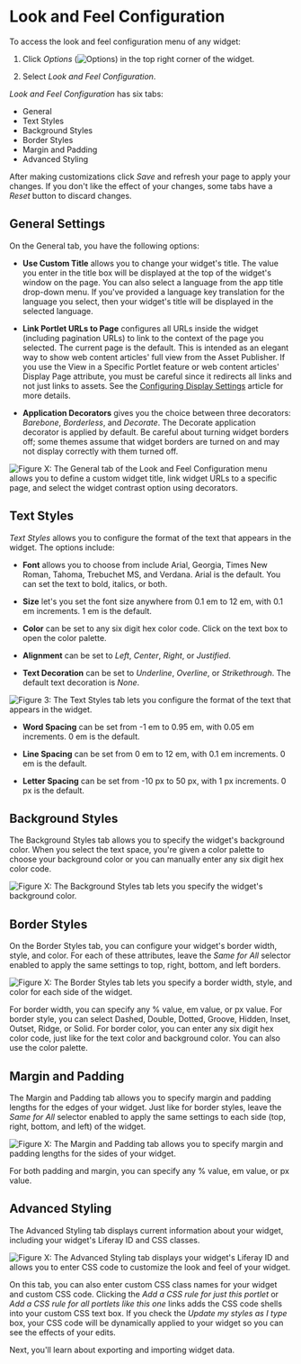 # Look and Feel Configuration [](id=look-and-feel-configuration)

To access the look and feel configuration menu of any widget:

1.  Click *Options* (![Options](../../../images/icon-options.png)) in the top
    right corner of the widget.

2.  Select *Look and Feel Configuration*.

*Look and Feel Configuration* has six tabs: 

- General
- Text Styles
- Background Styles
- Border Styles
- Margin and Padding
- Advanced Styling

After making customizations click *Save* and refresh your page to apply your 
changes. If you don't like the effect of your changes, some tabs have a *Reset*
button to discard changes.

## General Settings

On the General tab, you have the following options:

-  **Use Custom Title** allows you to change your widget's title. The value you 
    enter in the title box will be displayed at the top of the widget's window 
    on the page. You can also select a language from the app title drop-down 
    menu. If you've provided a language key translation for the language you 
    select, then your widget's title will be displayed in the selected language.

-  **Link Portlet URLs to Page** configures all URLs inside the widget 
    (including pagination URLs) to link to the context of the page you 
    selected. The current page is the default. This is intended as an elegant 
    way to show web content articles' full view from the Asset Publisher. If 
    you use the View in a Specific Portlet feature or web content articles' 
    Display Page attribute, you must be careful since it redirects all links 
    and not just links to assets. See the [Configuring Display Settings](/discover/portal/-/knowledge_base/7-1/configuring-display-settings) article for more details.

-  **Application Decorators** gives you the choice between three decorators: 
    *Barebone*, *Borderless*, and *Decorate*. The Decorate application 
    decorator is applied by default. Be careful about turning widget borders 
    off; some themes assume that widget borders are turned on and may not 
    display correctly with them turned off.

![Figure X: The General tab of the Look and Feel Configuration menu allows you to define a custom widget title, link widget URLs to a specific page, and select the widget contrast option using decorators.](../../../images/look-and-feel-portlet-configuration-menu.png)

## Text Styles

*Text Styles* allows you to configure the format of the text that appears
in the widget. The options include:

-  **Font** allows you to choose from include Arial, Georgia, Times New
    Roman, Tahoma, Trebuchet MS, and Verdana. Arial is the default. You can set 
    the text to bold, italics, or both.

-  **Size** let's you set the font size anywhere from 0.1 em to 12 em, with 0.1 
    em increments. 1 em is the default.

-  **Color** can be set to any six digit hex color code. Click on the text box 
    to open the color palette.

-  **Alignment** can be set to *Left*, *Center*, *Right*, or *Justified*. 

-  **Text Decoration** can be set to *Underline*, *Overline*, or *Strikethrough*. The default text decoration is *None*.

![Figure 3: The Text Styles tab lets you configure the format of the text that appears in the widget.](../../../images/look-and-feel-text-styles.png)

-  **Word Spacing** can be set from -1 em to 0.95 em, with 0.05 em
    increments. 0 em is the default.

-  **Line Spacing** can be set from 0 em to 12 em, with 0.1 em 
    increments. 0 em is the default. 
    
-  **Letter Spacing** can be set from -10 px to 50 px, with 1 px increments. 0 
    px is the default.

## Background Styles

The Background Styles tab allows you to specify the widget's background color.
When you select the text space, you're given a color palette to choose your
background color or you can manually enter any six digit hex color code.

![Figure X: The Background Styles tab lets you specify the widget's background color.](../../../images/look-and-feel-background-styles.png)

## Border Styles

On the Border Styles tab, you can configure your widget's border width, style, and
color. For each of these attributes, leave the *Same for All* selector enabled
to apply the same settings to top, right, bottom, and left borders.

![Figure X: The Border Styles tab lets you specify a border width, style, and color for each side of the widget.](../../../images/look-and-feel-border-styles.png)

For border width, you can specify any % value, em value, or px value. For
border style, you can select Dashed, Double, Dotted, Groove, Hidden, Inset,
Outset, Ridge, or Solid. For border color, you can enter any six digit hex
color code, just like for the text color and background color. You can also use
the color palette.

## Margin and Padding

The Margin and Padding tab allows you to specify margin and padding lengths for
the edges of your widget. Just like for border styles, leave the *Same for All*
selector enabled to apply the same settings to each side (top, right, bottom,
and left) of the widget.

![Figure X: The Margin and Padding tab allows you to specify margin and padding lengths for the sides of your widget.](../../../images/look-and-feel-margin-and-padding.png)

For both padding and margin, you can specify any % value, em value, or px
value.

## Advanced Styling

The Advanced Styling tab displays current information about your widget, including
your widget's Liferay ID and CSS classes.

![Figure X: The Advanced Styling tab displays your widget's Liferay ID and allows you to enter CSS code to customize the look and feel of your widget.](../../../images/look-and-feel-advanced-styling.png)

On this tab, you can also enter custom CSS class names for your widget and 
custom CSS code. Clicking the *Add a CSS rule for just this portlet* or *Add a 
CSS rule for all portlets like this one* links adds the CSS code shells into 
your custom CSS text box. If you check the *Update my styles as I type* box, 
your CSS code will be dynamically applied to your widget so you can see the 
effects of your edits.

Next, you'll learn about exporting and importing widget data.
